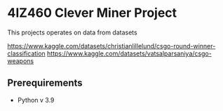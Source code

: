 # 4IZ460 Clever Miner Project
This projects operates on data from datasets

https://www.kaggle.com/datasets/christianlillelund/csgo-round-winner-classification
https://www.kaggle.com/datasets/vatsalparsaniya/csgo-weapons

## Prerequirements
- Python v 3.9
 
